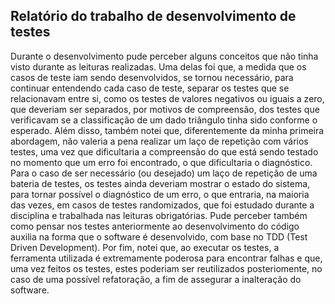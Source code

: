 ## Relatório do trabalho de desenvolvimento de testes

Durante o desenvolvimento pude perceber alguns conceitos que não tinha visto durante as leituras realizadas. Uma delas foi que, a medida que os casos de teste iam sendo desenvolvidos, se tornou necessário, para continuar entendendo cada caso de teste, separar os testes que se relacionavam entre si, como os testes de valores negativos ou iguais a zero, que deveriam ser separados, por motivos de compreensão, dos testes que verificavam se a classificação de um dado triângulo tinha sido conforme o esperado. Além disso, também notei que, diferentemente da minha primeira abordagem, não valeria a pena realizar um laço de repetição com vários testes, uma vez que dificultaria a compreensão do que está sendo testado no momento que um erro foi encontrado, o que dificultaria o diagnóstico. Para o caso de ser necessário (ou desejado) um laço de repetição de uma bateria de testes, os testes ainda deveriam mostrar o estado do sistema, para tornar possível o diagnóstico de um erro, o que entraria, na maioria das vezes, em casos de testes randomizados, que foi estudado durante a disciplina e trabalhada nas leituras obrigatórias. Pude perceber também como pensar nos testes anteriormente ao desenvolvimento do código auxilia na forma que o software é desenvolvido, com base no TDD (Test Driven Development). Por fim, notei que, ao executar os testes, a ferramenta utilizada é extremamente poderosa para encontrar falhas e que, uma vez feitos os testes, estes poderiam ser reutilizados posteriomente, no caso de uma possível refatoração, a fim de assegurar a inalteração do software.